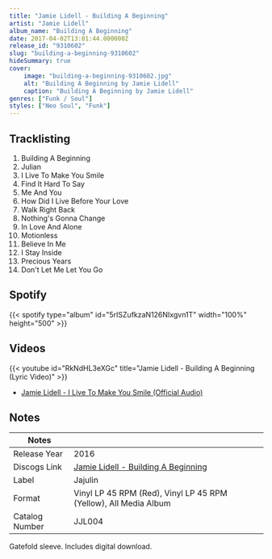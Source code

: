```yaml
---
title: "Jamie Lidell - Building A Beginning"
artist: "Jamie Lidell"
album_name: "Building A Beginning"
date: 2017-04-02T13:01:44.000000Z
release_id: "9310602"
slug: "building-a-beginning-9310602"
hideSummary: true
cover:
    image: "building-a-beginning-9310602.jpg"
    alt: "Building A Beginning by Jamie Lidell"
    caption: "Building A Beginning by Jamie Lidell"
genres: ["Funk / Soul"]
styles: ["Neo Soul", "Funk"]
---
```


## Tracklisting
1. Building A Beginning
2. Julian
3. I Live To Make You Smile
4. Find It Hard To Say
5. Me And You
6. How Did I Live Before Your Love
7. Walk Right Back
8. Nothing's Gonna Change
9. In Love And Alone
10. Motionless
11. Believe In Me
12. I Stay Inside
13. Precious Years
14. Don't Let Me Let You Go


## Spotify
{{< spotify type="album" id="5rISZufkzaN126NIxgvn1T" width="100%" height="500" >}}



## Videos
{{< youtube id="RkNdHL3eXGc" title="Jamie Lidell - Building A Beginning (Lyric Video)" >}}
- [Jamie Lidell - I Live To Make You Smile (Official Audio)](https://www.youtube.com/watch?v=SpXk3GslsgU)

## Notes
| Notes          |             |
| ---------------| ----------- |
| Release Year   | 2016 |
| Discogs Link   | [Jamie Lidell - Building A Beginning](https://www.discogs.com/release/9310602-Jamie-Lidell-Building-A-Beginning) |
| Label          | Jajulin |
| Format         | Vinyl LP 45 RPM (Red), Vinyl LP 45 RPM (Yellow), All Media Album |
| Catalog Number | JJL004 |

Gatefold sleeve.
Includes digital download. 
